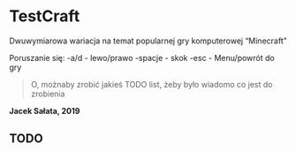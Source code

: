 # TestCraft
Dwuwymiarowa wariacja na temat popularnej gry komputerowej “Minecraft”

Poruszanie się:
-a/d - lewo/prawo
-spacje - skok
-esc - Menu/powrót do gry


> O, możnaby zrobić jakieś TODO list, żeby było wiadomo co jest do zrobienia 

__Jacek Sałata, 2019__

## TODO


